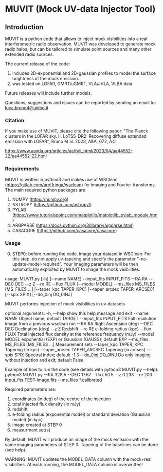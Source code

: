 # MUVIT (Mock UV-data Injector Tool)

## Introduction


MUVIT is a python code that allows to inject mock visibilities into a real interferometric radio observation. MUVIT was developed to generate mock radio halos, but can be tailored to simulate point sources and many other extended radio sources. 


The current release of the code:

1. includes 2D-exponential and 2D-gaussian profiles to model the surface brightness of the mock emission. 
2. was tested on LOFAR, GMRT/uGMRT, VLA/JVLA, VLBA data

Future releases will include further models.

Questions, suggestions and issues can be reported by sending an email to: luca.bruno4@unibo.it  


### Citation 

If you make use of MUVIT, please cite the following paper: "The Planck clusters in the LOFAR sky. II. LoTSS-DR2: Recovering diffuse extended emission with LOFAR", Bruno et al. 2023, A&A, 672, A41 

https://www.aanda.org/articles/aa/full_html/2023/04/aa44552-22/aa44552-22.html



### Requirements

MUVIT is written in python3 and makes use of WSClean (https://gitlab.com/aroffringa/wsclean) for imaging and Fourier-transforms. The main required python packages are:

1. NUMPY (https://numpy.org)
2. ASTROPY (https://github.com/astropy/)
3. PYLAB (https://www.tutorialspoint.com/matplotlib/matplotlib_pylab_module.htm)
4. ARGPARSE (https://docs.python.org/3/library/argparse.html)
5. CASACORE (https://github.com/casacore/casacore)


### Usage

0. STEP0: before running the code, image your dataset in WSClean. For this step, do not apply uv-tapering and specify the parameter "-no-update-model-required". Your imaging parameters will be then automatically exploited by MUVIT to image the mock visibilities.   





usage: MUVIT.py [-h] [--name NAME] --input_fits INPUT_FITS --RA RA --DEC DEC --z Z --re RE --flux FLUX [--model MODEL] --ms_files MS_FILES [MS_FILES ...] [--taper_kpc TAPER_KPC]
                [--taper_arcsec TAPER_ARCSEC] [--spix SPIX] [--do_0inj DO_0INJ]

MUVIT performs injection of mock visibilities in uv-datasets

optional arguments:
  -h, --help            show this help message and exit
  --name NAME           Object name; default TARGET
  --input_fits INPUT_FITS
                        Full resolution image from a previous wsclean run
  --RA RA               Right Ascension (deg)
  --DEC DEC             Declination (deg)
  --z Z                 Redshift
  --re RE               e-folding radius (kpc)
  --flux FLUX           Total injected flux density at the reference frequency (mJy)
  --model MODEL         exponential (EXP) or Gaussian (GAUSS); default EXP
  --ms_files MS_FILES [MS_FILES ...]
                        Measurement sets
  --taper_kpc TAPER_KPC
                        Tapering (in kpc)
  --taper_arcsec TAPER_ARCSEC
                        Tapering (in arcsec)
  --spix SPIX           Spectral index; default -1.3
  --do_0inj DO_0INJ     Do only imaging without injection and exit; default False








Example of how to run the code (see details with python3 MUVIT.py --help):
python3 MUVIT.py --RA 328.5 --DEC 17.67 --flux 50.5 --z 0.233 --re 200 --input_fits TEST-image.fits --ms_files *.calibrated

Required parameters are:
1. coordinates (in deg) of the centre of the injection
2. total injected flux density (in mJy)
3. redshift
4. e-folding radius (exponential model) or standard deviation (Gaussian model) (in kpc)
5. image created at STEP 0
6. measurment set(s) 

By default, MUVIT will produce an image of the mock emission with the same imaging parameters of STEP 0. Tapering of the baselines can be done (see help). 

WARNING: MUVIT updates the MODEL_DATA column with the mock+real visibilities. At each running, the MODEL_DATA column is overwritten!


